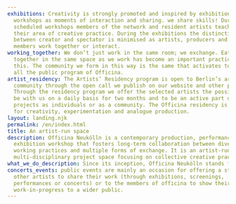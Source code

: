 ```yaml
---
exhibitions: Creativity is strongly promoted and inspired by exhibitions and
  workshops as moments of interaction and sharing. we share skills! During
  scheduled workshops members of the network and resident artists teach others
  their area of creative practice. During the exhibitions the distinction
  between creator and spectator is minimised as artists, producers and audience
  members work together or interact.
working_together: We don’t just work in the same room; we exchange. Eating
  together in the same space as we work has become an important practice for
  this. The community we form in this way is the same that activates to organize
  all the public program of Officina.
artist_residency: The Artists’ Residency program is open to Berlin’s artist
  community through the open call we publish on our website and other platforms.
  Through the residency program we offer the selected artists the possibility to
  be with us on a daily basis for two months and to be an active part of our
  projects as individuals or as a community. The Officina residency is a space
  for creativity, experimentation and analogue production.
layout: landing.njk
permalink: /en/index.html
title: An artist-run space
description: Officina Neukölln is a contemporary production, performance and
  exhibition workshop that fosters long-term collaboration between diverse
  working practices and multiple forms of exchange. It is an artist-run
  multi-disciplinary project space focusing on collective creative practices.
what_we_do_description: Since its inception, Officina Neukölln stands for shared influences.
concerts_events: public events are mainly an occasion for offering a stage to
  other artists to share their work (through exhibitions, screenings,
  performances or concerts) or to the members of officina to show their
  work-in-progress to a wider public.
---
```


